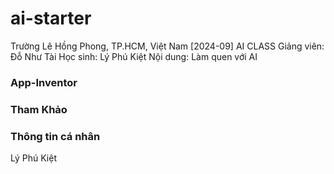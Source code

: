 # ai-starter
Trường Lê Hồng Phong, TP.HCM, Việt Nam
[2024-09] AI CLASS
Giảng viên: Đỗ Như Tài
Học sinh: Lý Phú Kiệt
Nội dung: Làm quen với AI
### App-Inventor

### Tham Khảo

### Thông tin cá nhân 
Lý Phú Kiệt


